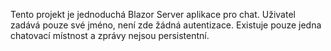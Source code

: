 <!-- Use this file to provide workspace-specific custom instructions to Copilot. For more details, visit https://code.visualstudio.com/docs/copilot/copilot-customization#_use-a-githubcopilotinstructionsmd-file -->

Tento projekt je jednoduchá Blazor Server aplikace pro chat. Uživatel zadává pouze své jméno, není zde žádná autentizace. Existuje pouze jedna chatovací místnost a zprávy nejsou persistentní.
